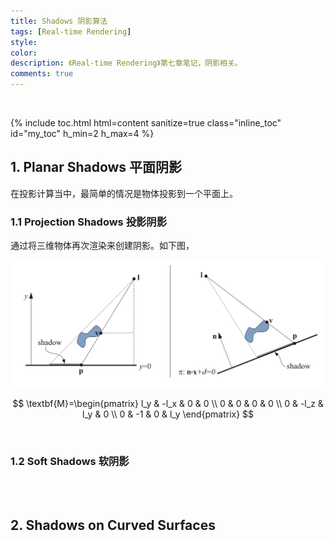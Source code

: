 ```yaml
---
title: Shadows 阴影算法
tags: [Real-time Rendering]
style: 
color: 
description: 《Real-time Rendering》第七章笔记，阴影相关。
comments: true
---
```


<script src="https://polyfill.io/v3/polyfill.min.js?features=es6"></script>
<script id="MathJax-script" async src="https://cdn.jsdelivr.net/npm/mathjax@3/es5/tex-mml-chtml.js"></script>
<script> 
MathJax = {
  tex: {
    inlineMath: [['$', '$']],
    processEscapes: true
  }
};
</script>

<br/>

{% include toc.html html=content sanitize=true class="inline_toc" id="my_toc" h_min=2 h_max=4 %}

## 1. Planar Shadows 平面阴影

在投影计算当中，最简单的情况是物体投影到一个平面上。

### 1.1 Projection Shadows 投影阴影

通过将三维物体再次渲染来创建阴影。如下图，

![avatar](../assets/img/post2/rtr7/1.png)


$$
\textbf{M}=\begin{pmatrix} l_y & -l_x & 0 & 0 \\ 0 & 0 & 0 & 0 \\ 0 & -l_z & l_y & 0 \\ 0 & -1 & 0 & l_y \end{pmatrix}
$$




<br/>

### 1.2 Soft Shadows 软阴影





<br/>

<br/>

## 2. Shadows on Curved Surfaces



<br/>

<br/>

